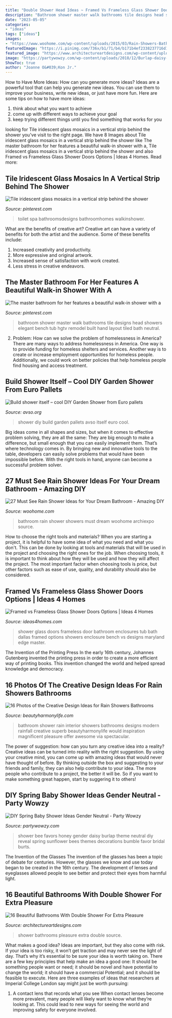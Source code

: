 ```yaml
---
title: "Double Shower Head Ideas ~ Framed Vs Frameless Glass Shower Doors Options"
description: "Bathroom shower master walk bathrooms tile designs head showers elegant bench tub hgtv remodel built hand layout tiled bath neutral"
date: "2023-05-05"
categories:
- "ideas"
tags: ["ideas"]
images:
- "https://www.woohome.com/wp-content/uploads/2015/03/Rain-Showers-Bathroom-ideas-woohome-18.jpg"
featuredImage: "https://i.pinimg.com/736x/b1/71/b4/b171b4ef2338237716d1c2b87886535e.jpg"
featured_image: "https://www.architectureartdesigns.com/wp-content/uploads/2016/01/15-32.jpg"
image: "https://partywowzy.com/wp-content/uploads/2018/12/Burlap-daisy-favors.jpg"
ShowToc: true
author: "Joanne O&#039;Kon Jr."
---
```



How to Have More Ideas: How can you generate more ideas?
Ideas are a powerful tool that can help you generate new ideas. You can use them to improve your business, write new ideas, or just have more fun. Here are some tips on how to have more ideas: 
1. think about what you want to achieve 
2. come up with different ways to achieve your goal 
3. keep trying different things until you find something that works for you 

	

		
looking for Tile iridescent glass mosaics in a vertical strip behind the shower you've visit to the right page. We have 8 Images about Tile iridescent glass mosaics in a vertical strip behind the shower like The master bathroom for her features a beautiful walk-in shower with a, Tile iridescent glass mosaics in a vertical strip behind the shower and also Framed vs Frameless Glass Shower Doors Options | Ideas 4 Homes. Read more:
		
    
## Tile Iridescent Glass Mosaics In A Vertical Strip Behind The Shower

<img loading=lazy src="https://i.pinimg.com/736x/b1/71/b4/b171b4ef2338237716d1c2b87886535e.jpg" onerror="this.onerror=null;this.src='https://tse4.mm.bing.net/th?id=OIP.K8r9biFLjoCTAS0ikdSlGAHaJ3&amp;pid=15.1';" alt="Tile iridescent glass mosaics in a vertical strip behind the shower">

_Source: pinterest.com_

>toilet spa bathroomsdesigns bathroomhomes walkinshower. 

	

What are the benefits of creative art?
Creative art can have a variety of benefits for both the artist and the audience. Some of these benefits include: 
1. Increased creativity and productivity.
2. More expressive and original artwork.
3. Increased sense of satisfaction with work created. 
4. Less stress in creative endeavors.

    
## The Master Bathroom For Her Features A Beautiful Walk-in Shower With A

<img loading=lazy src="https://i.pinimg.com/736x/44/83/aa/4483aa2d338110f605e8eb15b5e02365.jpg" onerror="this.onerror=null;this.src='https://tse2.mm.bing.net/th?id=OIP.pA5Iw4ihpxSoUAKMhSQA4QHaLH&amp;pid=15.1';" alt="The master bathroom for her features a beautiful walk-in shower with a">

_Source: pinterest.com_

>bathroom shower master walk bathrooms tile designs head showers elegant bench tub hgtv remodel built hand layout tiled bath neutral. 

	

2. Problem:
How can we solve the problem of homelessness in America?
There are many ways to address homelessness in America. One way is to provide funding for homeless shelters and services. Another way is to create or increase employment opportunities for homeless people. Additionally, we could work on better policies that help homeless people find housing and access treatment.

    
## Build Shower Itself – Cool DIY Garden Shower From Euro Pallets

<img loading=lazy src="https://www.avso.org/wp-content/uploads/2014/11/build-shower-itself-cool-diy-garden-shower-from-euro-pallets-1415089444.jpg" onerror="this.onerror=null;this.src='https://tse1.mm.bing.net/th?id=OIP.4wFNOcjjuGh3tvflCjVLbwHaJ2&amp;pid=15.1';" alt="Build shower itself – cool DIY Garden Shower from Euro pallets">

_Source: avso.org_

>shower diy build garden pallets avso itself euro cool. 

	

Big ideas come in all shapes and sizes, but when it comes to effective problem solving, they are all the same: They are big enough to make a difference, but small enough that you can easily implement them. That’s where technology comes in. By bringing new and innovative tools to the table, developers can easily solve problems that would have been impossible before. With the right tools in hand, anyone can become a successful problem solver.

    
## 27 Must See Rain Shower Ideas For Your Dream Bathroom - Amazing DIY

<img loading=lazy src="https://www.woohome.com/wp-content/uploads/2015/03/Rain-Showers-Bathroom-ideas-woohome-18.jpg" onerror="this.onerror=null;this.src='https://tse1.mm.bing.net/th?id=OIP.gP9JFqnD8rUcIp8Y_mQcJwHaKB&amp;pid=15.1';" alt="27 Must See Rain Shower Ideas for Your Dream Bathroom - Amazing DIY">

_Source: woohome.com_

>bathroom rain shower showers must dream woohome archiexpo source. 

	

How to choose the right tools and materials?
When you are starting a project, it is helpful to have some idea of what you need and what you don't. This can be done by looking at tools and materials that will be used in the project and choosing the right ones for the job. When choosing tools, it is important to think about how they will be used and how they will affect the project. The most important factor when choosing tools is price, but other factors such as ease of use, quality, and durability should also be considered.

    
## Framed Vs Frameless Glass Shower Doors Options | Ideas 4 Homes

<img loading=lazy src="http://www.ideas4homes.com/wp-content/uploads/2015/09/Shiny-Glass-Shower-Doors-plus-Silver-Shower-Bath-near-Towel-Rack-at-Cottage-Bathroom-Image-768x1024.jpg" onerror="this.onerror=null;this.src='https://tse2.mm.bing.net/th?id=OIP.qxiFc-mqkGWxbxa7s-7HJgHaJ4&amp;pid=15.1';" alt="Framed vs Frameless Glass Shower Doors Options | Ideas 4 Homes">

_Source: ideas4homes.com_

>shower glass doors frameless door bathroom enclosures tub bath dallas framed options showers enclosure bench vs designs maryland edge master. 

	

The Invention of the Printing Press
In the early 16th century, Johannes Gutenberg invented the printing press in order to create a more efficient way of printing books. This invention changed the world and helped spread knowledge and democracy.

    
## 16 Photos Of The Creative Design Ideas For Rain Showers Bathrooms

<img loading=lazy src="http://beautyharmonylife.com/wp-content/uploads/2013/09/rain-shower29ui.jpg" onerror="this.onerror=null;this.src='https://tse1.mm.bing.net/th?id=OIP.CYdlpiX1x2iXnGiAIr9IiwHaJ4&amp;pid=15.1';" alt="16 Photos of the Creative Design Ideas for Rain Showers Bathrooms">

_Source: beautyharmonylife.com_

>bathroom shower rain interior showers bathrooms designs modern rainfall creative superb beautyharmonylife would inspiration magnificent pleasure offer awesome via spectacular. 

	

The power of suggestion: how can you turn any creative idea into a reality?
Creative ideas can be turned into reality with the right suggestion. By using your creative mind, you can come up with amazing ideas that would never have thought of before. By thinking outside the box and suggesting to your friends and family, they can also help contribute to your idea. The more people who contribute to a project, the better it will be. So if you want to make something great happen, start by suggering it to others!

    
## DIY Spring Baby Shower Ideas Gender Neutral - Party Wowzy

<img loading=lazy src="https://partywowzy.com/wp-content/uploads/2018/12/Burlap-daisy-favors.jpg" onerror="this.onerror=null;this.src='https://tse2.mm.bing.net/th?id=OIP.qDCGA0dapp80pHqmoXmKtAHaJ4&amp;pid=15.1';" alt="DIY Spring Baby Shower Ideas Gender Neutral - Party Wowzy">

_Source: partywowzy.com_

>shower bee favors honey gender daisy burlap theme neutral diy reveal spring sunflower bees themes decorations bumble favor bridal burts. 

	

The Invention of the Glasses
The invention of the glasses has been a topic of debate for centuries. However, the glasses we know and use today began to be created in the 16th century. The development of lenses and eyeglasses allowed people to see better and protect their eyes from harmful light.

    
## 16 Beautiful Bathrooms With Double Shower For Extra Pleasure

<img loading=lazy src="https://www.architectureartdesigns.com/wp-content/uploads/2016/01/15-32.jpg" onerror="this.onerror=null;this.src='https://tse3.mm.bing.net/th?id=OIP.RvwdKcdhZdp34nE8tIfxswHaJy&amp;pid=15.1';" alt="16 Beautiful Bathrooms With Double Shower For Extra Pleasure">

_Source: architectureartdesigns.com_

>shower bathrooms pleasure extra double source. 

	

What makes a good idea?
Ideas are important, but they also come with risk. If your idea is too risky, it won’t get traction and may never see the light of day. That’s why it’s essential to be sure your idea is worth taking on. There are a few key principles that help make an idea a good one: It should be something people want or need; it should be novel and have potential to change the world; it should have a commercial Potential; and it should be feasible to execute. Here are three examples of ideas that researchers at Imperial College London say might just be worth pursuing: 
1. A contact lens that records what you see When contact lenses become more prevalent, many people will likely want to know what they’re looking at. This could lead to new ways for seeing the world and improving safety for everyone involved.


